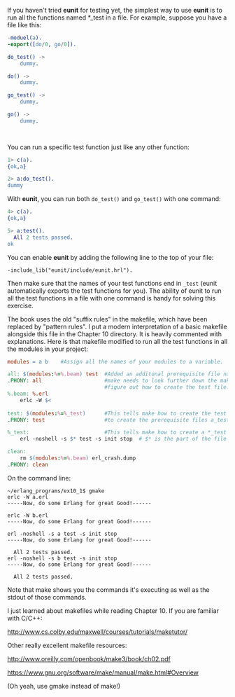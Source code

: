 If you haven't tried **eunit** for testing yet, the simplest way to use **eunit** is to run all the functions named \*_test in a file.  For example, suppose you have a file like this:

```erlang
-moduel(a).
-export([do/0, go/0]).

do_test() ->
    dummy.

do() ->
    dummy.

go_test() ->
    dummy.

go() ->
    dummy.

    
```

You can run a specific test function just like any other function:
```erlang
1> c(a).
{ok,a}

2> a:do_test().
dummy
```
With **eunit**, you can run both `do_test()` and `go_test()` with one command:

```erlang
4> c(a).
{ok,a}

5> a:test().
  All 2 tests passed.
ok
```
You can enable **eunit** by adding the following line to the top of your file:

    -include_lib("eunit/include/eunit.hrl").
    
Then make sure that the names of your test functions end in `_test` (eunit automatically exports the test functions for you). The ability of eunit to run all the test functions in a file with one command is handy for solving this exercise.

The book uses the old "suffix rules" in the makefile, which have been replaced by "pattern rules".  I put a modern interpretation of a basic makefile alongside this file in the Chapter 10 directory. It is heavily commented with explanations. Here is that makefile modified to run all the test functions in all the modules in your project: 

```makefile
modules = a b    #Assign all the names of your modules to a variable.

all: $(modules:%=%.beam) test  #Added an additonal prerequisite file named test.
.PHONY: all                    #make needs to look further down the makefile to 
                               #figure out how to create the test file.
%.beam: %.erl
	erlc -W $< 
	
test: $(modules:%=%_test)      #This tells make how to create the test file: make needs
.PHONY: test                   #to create the prerequisite files a_test and b_test.

%_test:                        #This tells make how to create a *_test file.
	erl -noshell -s $* test -s init stop  # $* is the part of the file name matched by the % wildcard

clean:
	rm $(modules:%=%.beam) erl_crash.dump
.PHONY: clean
```

On the command line:
```
~/erlang_programs/ex10_1$ gmake
erlc -W a.erl 
-----Now, do some Erlang for great Good!------

erlc -W b.erl 
-----Now, do some Erlang for great Good!------

erl -noshell -s a test -s init stop
-----Now, do some Erlang for great Good!------

  All 2 tests passed.
erl -noshell -s b test -s init stop
-----Now, do some Erlang for great Good!------

  All 2 tests passed.

```
Note that make shows you the commands it's executing as well as the stdout of those commands.

I just learned about makefiles while reading Chapter 10. If you are familiar with C/C++:

http://www.cs.colby.edu/maxwell/courses/tutorials/maketutor/

Other really excellent makefile resources:

http://www.oreilly.com/openbook/make3/book/ch02.pdf

https://www.gnu.org/software/make/manual/make.html#Overview

(Oh yeah, use gmake instead of make!)





